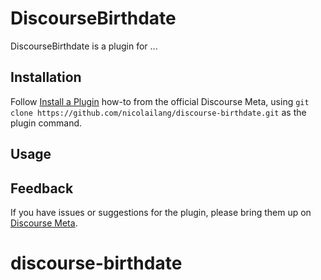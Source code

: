 # DiscourseBirthdate

DiscourseBirthdate is a plugin for ...

## Installation

Follow [Install a Plugin](https://meta.discourse.org/t/install-a-plugin/19157)
how-to from the official Discourse Meta, using `git clone https://github.com/nicolailang/discourse-birthdate.git`
as the plugin command.

## Usage

## Feedback

If you have issues or suggestions for the plugin, please bring them up on
[Discourse Meta](https://meta.discourse.org).
# discourse-birthdate
